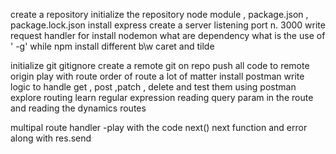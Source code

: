 create a repository
initialize the repository
node module , package.json , package.lock.json
install express
create a server
listening port n. 3000
write request handler for
install nodemon
what are dependency
what is the use of ' -g' while npm install
different b\w caret and tilde

initialize git
gitignore
create a remote git on repo
push all code to remote origin
play with route
order of route a lot of matter
install postman
write logic to handle get , post ,patch , delete and test them using postman
explore routing
learn regular expression
reading query param in the route and reading the dynamics routes

multipal route handler -play with the code
next()
next function and error along with res.send
